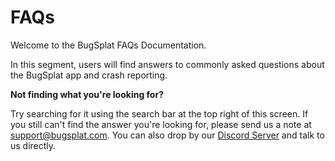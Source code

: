 # FAQs

Welcome to the BugSplat FAQs Documentation.  

In this segment, users will find answers to commonly asked questions about the BugSplat app and crash reporting.  

**Not finding what you're looking for?** 

Try searching for it using the search bar at the top right of this screen.  If you still can't find the answer you're looking for,  please send us a note at [support@bugsplat.com](mailto:support@bugsplat.com).  You can also drop by our [Discord Server](https://discord.bugsplat.com/) and talk to us directly.



